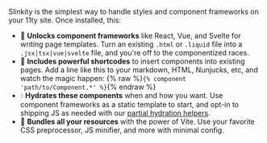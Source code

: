 Slinkity is the simplest way to handle styles and component frameworks on your 11ty site. Once installed, this:

- 🚀 **Unlocks component frameworks** like React, Vue, and Svelte for writing page templates. Turn an existing `.html` or `.liquid` file into a `.jsx|tsx|vue|svelte` file, and you're off to the componentized races.
- 🔖 **Includes powerful shortcodes** to insert components into existing pages. Add a line like this to your markdown, HTML, Nunjucks, etc, and watch the magic happen: {% raw %}`{% component 'path/to/Component.*' %}`{% endraw %}
- 💧 **Hydrates these components** when and how you want. Use component frameworks as a static template to start, and opt-in to shipping JS as needed with our [partial hydration helpers](/docs/partial-hydration).
- 💅 **Bundles all your resources** with the power of Vite. Use your favorite CSS preprocessor, JS minifier, and more with minimal config.